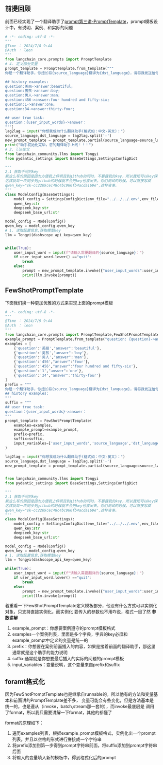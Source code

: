 ## 前提回顾
前面已经实现了一个翻译助手了[prompt第三讲-PromptTemplate](prompt第三讲-PromptTemplate.md)，prompt模板设计中，有说明、案例、和实际的问题
```python
# -*- coding: utf-8 -*-
"""
@Time ： 2024/7/8 9:44
@Auth ： leon
"""
from langchain_core.prompts import PromptTemplate
# 4. 定义部分变量
prompt_template = PromptTemplate.from_template("""
你是一个翻译助手，你擅长将{source_language}翻译为{dst_language}，请将我发送给你的question的内容翻译为{dst_language}，不要返回无关的内容，只需返回最终翻译结果，下面的history examples中提供了一些具体的案例，为你提供一些参考：

## history examples:
question:美丽->answer:beautiful;
question:男孩->answer:boy;
question:男人->answer:man;
question:456->answer:four hundred and fifty-six;
question:1->answer:one;
question:34->answer:thirty-four;

## user true task:
question：{user_input_words}->answer：
""")
lag2lag = input("你想我成为什么翻译助手(格式如：中文-英文)：")
source_language,dst_language = lag2lag.split('-')
new_prompt_template = prompt_template.partial(source_language=source_language,dst_language=dst_language)
print("助手初始化完毕，您的翻译助手上线！！！")
# 2. llm定义
from langchain_community.llms import Tongyi
from pydantic_settings import BaseSettings,SettingsConfigDict

"""
2,1 获取千问的key
我这么写的原因是因为方便我上传项目到github的同时，不暴露我的key，所以我把可以key保存到了最外部的一个.env文件中
这样我每一次同步到github的时候就不会把key也推出去，你们测试的时候，可以直接写成
qwen_key="sk-cc2209cec48c4bc966fb4acda169e",这样省事。
"""
class ModelConfig(BaseSettings):
    model_config = SettingsConfigDict(env_file="../../../.env",env_file_encoding="utf-8")
    qwen_key:str
    deepseek_key:str
    deepseek_base_url:str

model_config = ModelConfig()
qwen_key = model_config.qwen_key
# 1. 读取配置信息,获取模型key
llm = Tongyi(dashscope_api_key=qwen_key)


while(True):
    user_input_word = input(f"请输入需要翻译的{source_language}：")
    if user_input_word.lower() =="quit":
        break
    else:
        prompt = new_prompt_template.invoke({"user_input_words":user_input_word})
        print(llm.invoke(prompt))

```
## FewShotPromptTemplate
下面我们换一种更加优雅的方式来实现上面的prompt模板
```python
# -*- coding: utf-8 -*-
"""
@Time ： 2024/7/9 9:44
@Auth ： leon
"""
from langchain_core.prompts import PromptTemplate,FewShotPromptTemplate
example_prompt = PromptTemplate.from_template("question: {question}->answer:{answer}")
examples = [
    {'question':'美丽',"answer":'beautiful'},
    {'question':'男孩',"answer":'boy'},
    {'question':'男人',"answer":'man'},
    {'question':'456',"answer":'four'},
    {'question':'456',"answer":'four hundred and fifty-six'},
    {'question':'1',"answer":'one'},
    {'question':'34',"answer":'thirty-four'}
]
prefix = """
你是一个翻译助手，你擅长将{source_language}翻译为{dst_language}，请将我发送给你的question的内容翻译为{dst_language}，不要返回无关的内容，只需返回最终翻译结果，下面的history examples中提供了一些具体的案例，为你提供一些参考：
## history examples:
"""
suffix = """
## user true task:
question：{user_input_words}->answer：
"""
prompt_template = FewShotPromptTemplate(
    examples=examples,
    example_prompt=example_prompt,
    prefix=prefix,
    suffix=suffix,
    input_variables=['user_input_words','source_language','dst_language']
)

lag2lag = input("你想我成为什么翻译助手(格式如：中文-英文)：")
source_language,dst_language = lag2lag.split('-')
new_prompt_template = prompt_template.partial(source_language=source_language,dst_language=dst_language)


from langchain_community.llms import Tongyi
from pydantic_settings import BaseSettings,SettingsConfigDict

"""
2,1 获取千问的key
我这么写的原因是因为方便我上传项目到github的同时，不暴露我的key，所以我把可以key保存到了最外部的一个.env文件中
这样我每一次同步到github的时候就不会把key也推出去，你们测试的时候，可以直接写成
qwen_key="sk-cc2209cec48c4bc966fb4acda169e",这样省事。
"""
class ModelConfig(BaseSettings):
    model_config = SettingsConfigDict(env_file="../../../.env",env_file_encoding="utf-8")
    qwen_key:str
    deepseek_key:str
    deepseek_base_url:str

model_config = ModelConfig()
qwen_key = model_config.qwen_key
# 1. 读取配置信息,获取模型key
llm = Tongyi(dashscope_api_key=qwen_key)

while(True):
    user_input_word = input(f"请输入需要翻译的{source_language}：")
    if user_input_word.lower() =="quit":
        break
    else:
        prompt = new_prompt_template.invoke({"user_input_words":user_input_word})
        print(llm.invoke(prompt))
```
着重看一下FewShotPromptTemplate定义模板部分，他没有什么方式可以实例化对象，只支持直接实例化，而实例化
要传入的参数也不用咋说，格式一目了然
**参数讲解**
1. example_prompt：你想要案例遵守的prompt模板格式
2. examples一个案例列表，里面是多个字典，字典的key必须和example_prompt中定义的变量是统一的
3. prefix：你想要在案例前面插入的内容，如果是接着前面的翻译助手，那这里通常就是这个助手的能力说明
4. suffix:通常就是你想要最后插入的实际的问题的prompt模板
5. input_variables：变量说明，这个变量来自prefix和suffix

## foramt格式化
因为FewShotPromptTemplate也是继承自runnable的，所以他有的方法和变量基本和前面讲的PromptTemplate差不多，
变量可能会有些变化，但是方法基本是统一的，也是遵从（invoke，batch,stream那一套的），而invoke最底层是
调用了format，所以我只需要讲解一下format，其他的都懂了

format的原理如下：
1. 遍历examples列表，根据example_prompt模板格式，实例化出一个prompt列表，并且以空格的形式进行拼接成一个字符串
2. 将prefix添加到第一步得到prompt字符串前面，将suffix添加到prompt字符串后面
3. 将输入的变量填入新的模板中，得到格式化后的prompt

